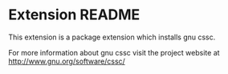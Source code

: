 # Extension README

This extension is a package extension which installs gnu cssc.

For more information about gnu cssc visit the project website at
http://www.gnu.org/software/cssc/

